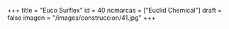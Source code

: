 +++
title = "Euco Surflex"
id = 40
ncmarcas = ["Euclid Chemical"]
draft = false
imagen = "/images/construccion/41.jpg"
+++

<!--more-->